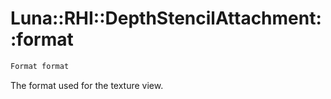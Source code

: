 # Luna::RHI::DepthStencilAttachment::format

```c++
Format format
```

The format used for the texture view. 


